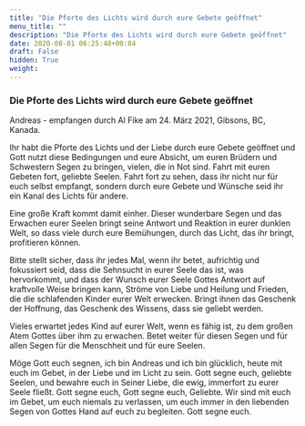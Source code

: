 ```yaml
---
title: "Die Pforte des Lichts wird durch eure Gebete geöffnet"
menu_title: ""
description: "Die Pforte des Lichts wird durch eure Gebete geöffnet"
date: 2020-08-01 06:25:48+00:84
draft: False
hidden: True
weight:
---
```

### Die Pforte des Lichts wird durch eure Gebete geöffnet

Andreas - empfangen durch Al Fike am 24. März 2021, Gibsons, BC, Kanada.

Ihr habt die Pforte des Lichts und der Liebe durch eure Gebete geöffnet und Gott nutzt diese Bedingungen und eure Absicht, um euren Brüdern und Schwestern Segen zu bringen, vielen, die in Not sind.  Fahrt mit euren Gebeten fort, geliebte Seelen. Fahrt fort zu sehen, dass ihr nicht nur für euch selbst empfangt, sondern durch eure Gebete und Wünsche seid ihr ein Kanal des Lichts für andere.

Eine große Kraft kommt damit einher. Dieser wunderbare Segen und das Erwachen eurer Seelen bringt seine Antwort und Reaktion in eurer dunklen Welt, so dass viele durch eure Bemühungen, durch das Licht, das ihr bringt, profitieren können.

Bitte stellt sicher, dass ihr jedes Mal, wenn ihr betet, aufrichtig und fokussiert seid, dass die Sehnsucht in eurer Seele das ist, was hervorkommt, und dass der Wunsch eurer Seele Gottes Antwort auf kraftvolle Weise bringen kann, Ströme von Liebe und Heilung und Frieden, die die schlafenden Kinder eurer Welt erwecken. Bringt ihnen das Geschenk der Hoffnung, das Geschenk des Wissens, dass sie geliebt werden.

Vieles erwartet jedes Kind auf eurer Welt, wenn es fähig ist, zu dem großen Atem Gottes über ihm zu erwachen. Betet weiter für diesen Segen und für allen Segen für die Menschheit und für eure Seelen.

Möge Gott euch segnen, ich bin Andreas und ich bin glücklich, heute mit euch im Gebet, in der Liebe und im Licht zu sein. Gott segne euch, geliebte Seelen, und bewahre euch in Seiner Liebe, die ewig, immerfort zu eurer Seele fließt. Gott segne euch, Gott segne euch, Geliebte. Wir sind mit euch im Gebet, um euch niemals zu verlassen, um euch immer in den liebenden Segen von Gottes Hand auf euch zu begleiten. Gott segne euch.
